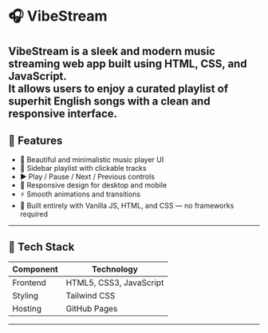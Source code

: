 # 🎧 VibeStream

**VibeStream** is a sleek and modern music streaming web app built using **HTML**, **CSS**, and **JavaScript**.  
It allows users to enjoy a curated playlist of superhit English songs with a clean and responsive interface.
---

## 🚀 Features

- 🎵 Beautiful and minimalistic music player UI  
- 📜 Sidebar playlist with clickable tracks  
- ▶️ Play / Pause / Next / Previous controls  
- 💖 Responsive design for desktop and mobile  
- ⚡ Smooth animations and transitions  
- 🌈 Built entirely with Vanilla JS, HTML, and CSS — no frameworks required

---

## 🧩 Tech Stack

| Component | Technology |
|------------|-------------|
| Frontend | HTML5, CSS3, JavaScript |
| Styling | Tailwind CSS |
| Hosting | GitHub Pages |

---
